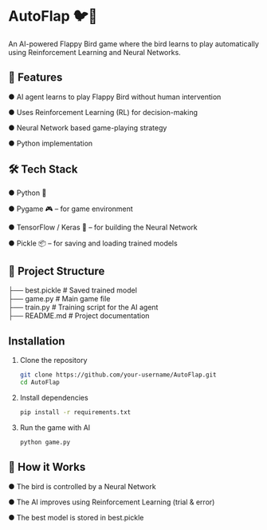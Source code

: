 # AutoFlap 🐦🤖

An AI-powered Flappy Bird game where the bird learns to play automatically using Reinforcement Learning and Neural Networks.



## 🚀 Features

● AI agent learns to play Flappy Bird without human intervention

● Uses Reinforcement Learning (RL) for decision-making

● Neural Network based game-playing strategy

● Python implementation


## 🛠️ Tech Stack

● Python 🐍

● Pygame 🎮 – for game environment

● TensorFlow / Keras 🧠 – for building the Neural Network

● Pickle 📦 – for saving and loading trained models


## 📂 Project Structure
├── best.pickle        # Saved trained model  
├── game.py            # Main game file  
├── train.py           # Training script for the AI agent  
├── README.md          # Project documentation  


## Installation

1. Clone the repository
   ```bash
   git clone https://github.com/your-username/AutoFlap.git
   cd AutoFlap
2. Install dependencies
   ```bash
   pip install -r requirements.txt
3. Run the game with AI
    ```bash
    python game.py


## 📖 How it Works

● The bird is controlled by a Neural Network

● The AI improves using Reinforcement Learning (trial & error)

● The best model is stored in best.pickle
